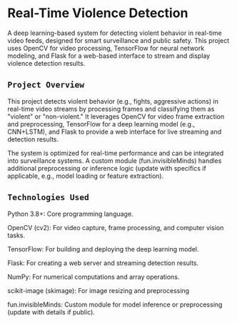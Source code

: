 # Real-Time Violence Detection

A deep learning-based system for detecting violent behavior in real-time video feeds, designed for smart surveillance and public safety. This project uses OpenCV for video processing, TensorFlow for neural network modeling, and Flask for a web-based interface to stream and display violence detection results.

## `Project Overview`

This project detects violent behavior (e.g., fights, aggressive actions) in real-time video streams by processing frames and classifying them as "violent" or "non-violent." It leverages OpenCV for video frame extraction and preprocessing, TensorFlow for a deep learning model (e.g., CNN+LSTM), and Flask to provide a web interface for live streaming and detection results.

The system is optimized for real-time performance and can be integrated into surveillance systems. A custom module (fun.invisibleMinds) handles additional preprocessing or inference logic (update with specifics if applicable, e.g., model loading or feature extraction).


## `Technologies Used`

Python 3.8+: Core programming language.

OpenCV (cv2): For video capture, frame processing, and computer vision tasks.

TensorFlow: For building and deploying the deep learning model.

Flask: For creating a web server and streaming detection results.

NumPy: For numerical computations and array operations.

scikit-image (skimage): For image resizing and preprocessing

fun.invisibleMinds: Custom module for model inference or preprocessing (update with details if public).
